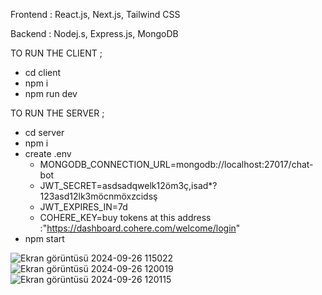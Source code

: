Frontend : React.js, Next.js, Tailwind CSS

Backend : Nodej.s, Express.js, MongoDB

TO RUN THE CLIENT ;

+ cd client
+ npm i
+ npm run dev

TO RUN THE SERVER ;
+ cd server
+ npm i
+ create .env
    + MONGODB_CONNECTION_URL=mongodb://localhost:27017/chat-bot
    + JWT_SECRET=asdsadqwelk12öm3ç,isad*?123asd12lk3möcnmöxzcidsş 
    + JWT_EXPIRES_IN=7d
    + COHERE_KEY=buy tokens at this address :"https://dashboard.cohere.com/welcome/login"
+ npm start


![Ekran görüntüsü 2024-09-26 115022](https://github.com/user-attachments/assets/6b60bd8d-21ab-4081-bfc3-4d45e96e43c7)
![Ekran görüntüsü 2024-09-26 120019](https://github.com/user-attachments/assets/379d8f21-a22a-4d27-8694-6d90ae9fcff3)
![Ekran görüntüsü 2024-09-26 120115](https://github.com/user-attachments/assets/101f4d26-8635-472a-81d1-608c08cedb5b)


